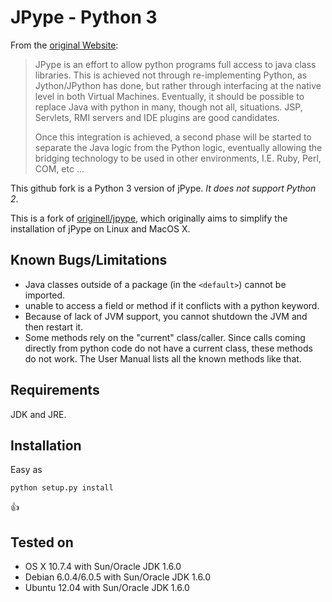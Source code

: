 JPype - Python 3
================

From the [original Website](http://jpype.sourceforge.net/index.html):

> JPype is an effort to allow python programs full access to java class libraries.
> This is achieved not through re-implementing Python, as Jython/JPython has done,
> but rather through interfacing at the native level in both Virtual Machines.
> Eventually, it should be possible to replace Java with python in many, though not all, situations.
> JSP, Servlets, RMI servers and IDE plugins are good candidates.
>
> Once this integration is achieved, a second phase will be started to separate the Java logic from
> the Python logic, eventually allowing the bridging technology to be used in other environments,
> I.E. Ruby, Perl, COM, etc ...

This github fork is a Python 3 version of jPype. *It does not support Python 2*.

This is a fork of [originell/jpype](https://github.com/originell/jpype),
which originally aims to simplify the installation of jPype on Linux and MacOS X.

Known Bugs/Limitations
----------------------
* Java classes outside of a package (in the `<default>`) cannot be imported.
* unable to access a field or method if it conflicts with a python keyword.
* Because of lack of JVM support, you cannot shutdown the JVM and then restart it.
* Some methods rely on the "current" class/caller. Since calls coming directly from
  python code do not have a current class, these methods do not work. The User Manual
  lists all the known methods like that.

Requirements
------------

JDK and JRE.

Installation
------------

Easy as

    python setup.py install

:+1:

Tested on
---------

* OS X 10.7.4 with Sun/Oracle JDK 1.6.0
* Debian 6.0.4/6.0.5 with Sun/Oracle JDK 1.6.0
* Ubuntu 12.04 with Sun/Oracle JDK 1.6.0
